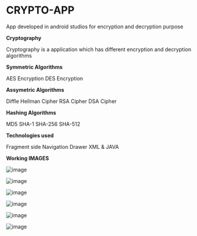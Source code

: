 # CRYPTO-APP
App developed in android studios for encryption and decryption purpose

**Cryptography**

Cryptography is a application which has different encryption and decryption algorithms

**Symmetric Algorithms**

AES Encryption
DES Encryption

**Assymetric Algorithms**

Diffle Hellman Cipher
RSA Cipher
DSA Cipher

**Hashing Algorithms**

MD5
SHA-1
SHA-256
SHA-512

**Technologies used**

Fragment
side Navigation Drawer
XML & JAVA

**Working IMAGES**

![image](https://github.com/user-attachments/assets/53dab2fa-9905-4d2e-babd-f50d56a7cb5d)

![image](https://github.com/user-attachments/assets/b0b1fb08-e997-4d74-8ade-22adc1d18ec9)

![image](https://github.com/user-attachments/assets/41559539-bc9f-4b33-a609-0bb2f904ed12)

![image](https://github.com/user-attachments/assets/1a929ebb-515d-4e0a-902c-2f9a9bb0b605)

![image](https://github.com/user-attachments/assets/4f6185e5-2408-4d3a-bab3-31ccba6d0c93)

![image](https://github.com/user-attachments/assets/027e9567-6ac1-4371-ae05-8285d2681c5a)
